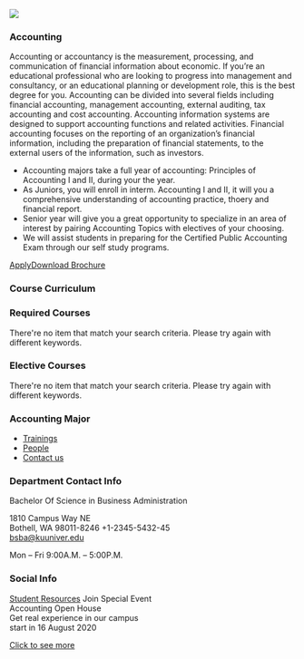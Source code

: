 ![](https://giki.edu.pk/wp-content/uploads/2018/08/accounting.jpg)
### Accounting
Accounting or accountancy is the measurement, processing, and communication of financial information about economic.
If you’re an educational professional who are looking to progress into management and consultancy, or an educational planning or development role, this is the best degree for you.
Accounting can be divided into several fields including financial accounting, management accounting, external auditing, tax accounting and cost accounting. Accounting information systems are designed to support accounting functions and related activities. Financial accounting focuses on the reporting of an organization’s financial information, including the preparation of financial statements, to the external users of the information, such as investors.
  * Accounting majors take a full year of accounting: Principles of Accounting I and II, during your the year.
  * As Juniors, you will enroll in interm. Accounting I and II, it will you a comprehensive understanding of accounting practice, thoery and financial report.
  * Senior year will give you a great opportunity to specialize in an area of interest by pairing Accounting Topics with electives of your choosing.
  * We will assist students in preparing for the Certified Public Accounting Exam through our self study programs.


[Apply](https://giki.edu.pk/kingster/apply-to-kingster/)[Download Brochure](https://giki.edu.pk/accounting/)
### Course Curriculum
### Required Courses
There're no item that match your search criteria. Please try again with different keywords.
### Elective Courses
There're no item that match your search criteria. Please try again with different keywords.
### Accounting Major
  * [Trainings](https://giki.edu.pk/?page_id=8679)
  * [People](https://giki.edu.pk/rd/rd-fcs/haina/haina-people/)
  * [Contact us](https://giki.edu.pk/rd/rd-fcs/haina/haina-contact-us/)


### Department Contact Info
Bachelor Of Science in Business Administration  
  
1810 Campus Way NE  
Bothell, WA 98011-8246
+1-2345-5432-45  
bsba@kuuniver.edu  

Mon – Fri 9:00A.M. – 5:00P.M.
### Social Info
[](https://giki.edu.pk/accounting/#url "facebook")[](https://giki.edu.pk/accounting/ "linkedin")[](https://giki.edu.pk/accounting/ "skype")[](https://giki.edu.pk/accounting/#url "twitter")[](https://giki.edu.pk/accounting/ "instagram") [Student Resources](https://giki.edu.pk/accounting/)
Join Special Event  
Accounting Open House  
Get real experience in our campus  
start in 16 August 2020  
  
[Click to see more](https://giki.edu.pk/accounting/)

